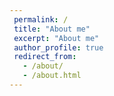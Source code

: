 ```yaml
---
 permalink: /
 title: "About me"
 excerpt: "About me"
 author_profile: true
 redirect_from: 
   - /about/
   - /about.html
---
```

